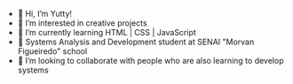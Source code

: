 - 👋 Hi, I’m Yutty!
- 👀 I’m interested in creative projects
- 🌱 I’m currently learning HTML | CSS | JavaScript
- 🏫 Systems Analysis and Development student at SENAI "Morvan Figueiredo" school
- 💞️ I’m looking to collaborate with people who are also learning to develop systems

<!---
YuttyTk/YuttyTk is a ✨ special ✨ repository because its `README.md` (this file) appears on your GitHub profile.
You can click the Preview link to take a look at your changes.
--->
